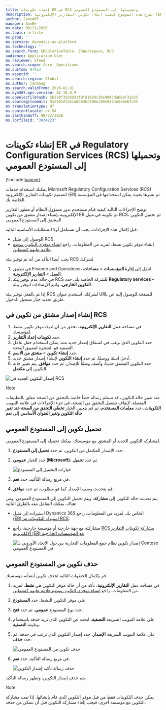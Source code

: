 ```yaml
---
title: إنشاء تكوينات ER في RCS وتحميلها إلى المستودع العمومي
description: يشرح هذه الموضوع كيفية إنشاء تكوين التقارير الإلكترونية (ER) في خدمات Microsoft Regulatory Configuration Services (RCS) وتحميلها إلى المستودع العمومي.
author: JaneA07
manager: AnnBe
ms.date: 09/21/2020
ms.topic: article
ms.prod: ''
ms.service: dynamics-ax-platform
ms.technology: ''
ms.search.form: ERSolutionTable, ERWorkspace, RCS
audience: Application User
ms.reviewer: kfend
ms.search.scope: Core, Operations
ms.custom: 97423
ms.assetid: ''
ms.search.region: Global
ms.author: janeaug
ms.search.validFrom: 2020-02-01
ms.dyn365.ops.version: AX 10.0.9
ms.openlocfilehash: 5b2b8f35b9931f8fd1824c20e9045da68af33ad5
ms.sourcegitcommit: 91e101d7a51a8b63bd196ec80e9224e5e6e6fc95
ms.translationtype: HT
ms.contentlocale: ar-SA
ms.lasthandoff: 09/22/2020
ms.locfileid: "3834223"
---
```

# <a name="create-er-configurations-in-regulatory-configuration-services-rcs-and-upload-them-to-the-global-repository"></a>إنشاء تكوينات ER في Regulatory Configuration Services (RCS) وتحميلها إلى المستودع العمومي

[!include [banner](../includes/banner.md)]

يمكنك استخدام خدمات Microsoft Regulatory Configuration Services (RCS) لتصميم تكوينات التقارير الإلكترونية (ER) ثم نشرها بحيث يمكن استخدامها في المؤسسة الخاصة بك.

توضح الإجراءات التالية كيفية قيام مستخدم بدور مسؤول النظام أو مطور التقارير الإلكترونية بإنشاء إصدار مشتق من تكوين ER تم تكوينه في مثيل RCS، ثم تحميل التكوين المشتق إلى المستودع العمومي. 

قبل إكمال هذه الإجراءات، يجب أن تستكمل أولا المتطلبات الأساسية التالية:

- الوصول إلى مثيل RCS.
- إنشاء موفر تكوين نشط. لمزيد من المعلومات، راجع [إنشاء موفري التكوين ووضع علامة عليهم كنشطين](../../fin-ops-core/dev-itpro/analytics/tasks/er-configuration-provider-mark-it-active-2016-11.md).

يجب أيضا التأكد من أنه تم توفير بيئة RCS لشركك.

1. في تطبيق Finance and Operations، انتقل إلى **إدارة المؤسسات** \> **مساحات العمل** \> **التقارير الإلكترونية**.
2. في حالة عدم توفير بيئة RCS للشركة الخاصة بك، حدد **Regulatory services - التكوين الخارجي**، واتبع الإرشادات لتوفير بيئة.

إذا تم بالفعل توفير بيئة RCS لشركك، استخدم عنوان URL للصفحة للوصول إليه عن طريق تحديد خيار تسجيل الدخول.

## <a name="create-a-derived-version-of-a-configuration-in-rcs"></a>إنشاء إصدار مشتق من تكوين في RCS

1. في مساحة عمل **التقارير الإلكترونية**، تحقق من أن لديك موفر تكوين نشط لمؤسسك. 
2. حدد **تكوينات إعداد التقارير‬**.
3. حدد التكوين الذي ترغب في اشتقاق إصدار جديد منه. يمكن استخدام حقل عامل التصفية فو الشجرة لتضييق البحث.
4. حدد **إنشاء تكوين** \> **مشتق من الاسم**.
5. أدخل اسمًا ووصفًا، ثم حدد **إنشاء التكوين** لإنشاء إصدار مشتق جديد.
6. حدد التكوين المشتق حديثا، وأضف وصفًا للإصدار، ثم حدد **موافق**. يتم تغيير حالة التكوين إلى **مكتمل**.

![إصدار التكوين الجديد في RCS](media/RCS_CompleteConfig.JPG)

> [!NOTE]
> عند تغيير حالة التكوين، قد تستلم رسالة خطأ خاصة بالتحقق من الصحة تتعلق بالتطبيقات المتصلة. لإيقاف تشغيل التحقق من الصحة، في جزء الإجراءات في علامة التبويب **التكوينات**، حدد **معلمات المستخدم**، ثم قم بتعيين الخيار **تخطي التحقق من الصحة عند تغير حالة التكوين وتغير العنوان الأساسي** إلى **نعم** 

## <a name="upload-a-configuration-to-the-global-repository"></a>تحميل تكوين إلى المستودع العمومي

لمشاركه التكوين الجديد أو المشتق مع مؤسستك، يمكنك تحميله إلى المستودع العمومي.

1. حدد الإصدار المكتمل من التكوين، ثم حدد **تحميل إلى المستودع**.
2. حدد الخيار **عمومي (Microsoft)**، ثم حدد **تحميل**.

    ![خيارات التحميل إلى المستودع](media/RCS_Upload_to_GlobalRepo_options.JPG)

3. في مربع رسالة التأكيد، حدد **نعم**. 
4. قم بتحديث وصف الإصدار كما هو مطلوب، ثم حدد **موافق**. 

يتم تحديث حالة التكوين إلى **مشاركة**، ويتم تحميل التكوين إلى المستودع العمومي. ومن هناك، يمكنك التعامل معه بالطرق التالية:

- استيراده إلى مثيل Dynamics 365 الخاص بك. لمزيد من المعلومات، راجع [ (ER)استيراد التكوينات من RCS](../../fin-ops-core/dev-itpro/analytics/tasks/import-configuration-rcs.md).
- مشاركته مع جهة خارجية أو مؤسسة خارجية، راجع [RCS مشاركة تكوينات التقارير الإلكترونية (ER) مع المؤسسات الخارجية](rcs-global-repo-share-configuration.md)

    ![إصدار تكوين نظام جمع المعلومات التجارية بين دول الاتحاد الأوروبي لـ Contoso في المستودع العمومي](media/RCS_Config_upload_GlobalRepo.JPG)

## <a name="delete-a-configuration-from-the-global-repository"></a>حذف تكوين من المستودع العمومي
قم بإكمال الخطوات التالية لحذف تكوين أنشأته مؤسستك.

1. في مساحة عمل **التقارير الإلكترونية**، تأكد من أن حالة موفر التكوين هي **نشط**. لمزيد من المعلومات، راجع [إنشاء موفري التكوين ووضع علامة عليهم كنشطين](../../fin-ops-core/dev-itpro/analytics/tasks/er-configuration-provider-mark-it-active-2016-11.md).
2. على موفر التكوين النشط، حدد **المستودع**.
3. حدد نوع المستودع **عمومي**، ثم حدد **فتح**.
4. على علامة التبويب السريعة **التصفية**، ابحث عن التكوين الذي تريد حذفه باستخدام وظيفة **التصفية**.
5. على علامة التبويب السريعة **الإصدار**، حدد إصدار التكوين الذي ترغب في حذفه، ثم حدد **حذف**:

    ![حذف تكوين من المستودع العمومي](media/RCS_Delete_from_GlobalRepo.JPG)

6. في مربع رسالة التأكيد، حدد **نعم**.

    ![حذف رسالة تأكيد إصدار التكوين](media/RCS_Delete_from_GlobalRepo_Msg.JPG)
 
يتم حذف إصدار التكوين، وتظهر رسالة التأكيد. 

> [!NOTE]
> يمكن حذف التكوينات فقط من قبل موفر التكوين الذي قام بإنشائها. إذا تمت مشاركة التكوين مع مؤسسة أخرى، فيجب إلغاء مشاركة التكوين  قبل أن تتمكن من حذفه.
 
